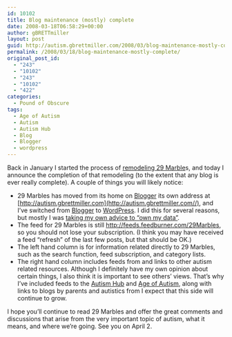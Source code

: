 ```yaml
---
id: 10102
title: Blog maintenance (mostly) complete
date: 2008-03-18T06:58:29+00:00
author: gBRETTmiller
layout: post
guid: http://autism.gbrettmiller.com/2008/03/blog-maintenance-mostly-complete/
permalink: /2008/03/18/blog-maintenance-mostly-complete/
original_post_id:
  - "243"
  - "10102"
  - "243"
  - "10102"
  - "422"
categories:
  - Pound of Obscure
tags:
  - Age of Autism
  - Autism
  - Autism Hub
  - Blog
  - Blogger
  - wordpress
---
```

Back in January I started the process of [remodeling 29 Marble](http://autism.gbrettmiller.com/2008/01/blog-business/)s, and today I announce the completion of that remodeling (to the extent that any blog is ever really complete). A couple of things you will likely notice:

  * 29 Marbles has moved from its home on [Blogger](http://www.blogger.com/) its own address at [http://autism.gbrettmiller.com](http://autism.gbrettmiller.com//), and I&#8217;ve switched from [Blogger](http://www.blogger.com/) to [WordPress](http://www.wordpress.org/). I did this for several reasons, but mostly I was [taking my own advice to &#8220;own my data&#8221;](http://nsl.gbrettmiller.com/2007/who-owns-your-data-who-should-own-it).
  * The feed for 29 Marbles is still <http://feeds.feedburner.com/29Marbles>, so you should not lose your subscription. (I think you may have received a feed &#8220;refresh&#8221; of the last few posts, but that should be OK.)
  * The left hand column is for information related directly to 29 Marbles, such as the search function, feed subscription, and category lists.
  * The right hand column includes feeds from and links to other autism related resources. Although I definitely have my own opinion about certain things, I also think it is important to see others&#8217; views. That&#8217;s why I&#8217;ve included feeds to the [Autism Hub](http://www.autism-hub.co.uk/) and [Age of Autism](http://www.ageofautism.com/), along with links to blogs by parents and autistics from I expect that this side will continue to grow.

I hope you&#8217;ll continue to read 29 Marbles and offer the great comments and discussions that arise from the very important topic of autism, what it means, and where we&#8217;re going. See you on April 2.